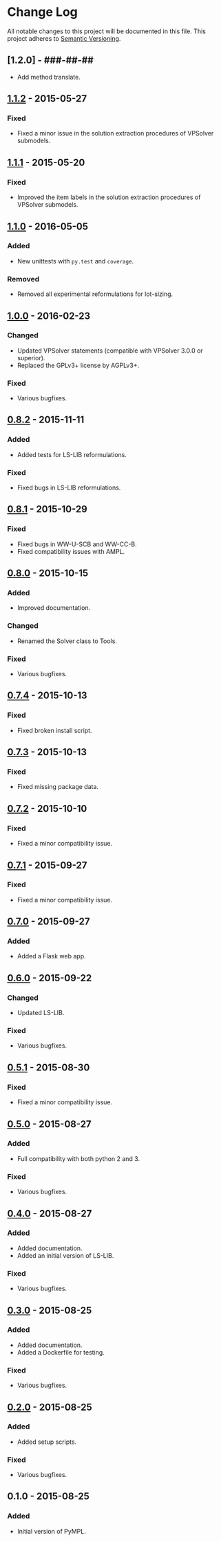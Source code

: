 # Change Log
All notable changes to this project will be documented in this file.
This project adheres to [Semantic Versioning](http://semver.org/).

## [1.2.0] - ###-##-##
- Add method translate.

## [1.1.2] - 2015-05-27

### Fixed
- Fixed a minor issue in the solution extraction procedures of VPSolver submodels.


## [1.1.1] - 2015-05-20

### Fixed
- Improved the item labels in the solution extraction procedures of VPSolver submodels.


## [1.1.0] - 2016-05-05

### Added
- New unittests with `py.test` and `coverage`.

### Removed
- Removed all experimental reformulations for lot-sizing.


## [1.0.0] - 2016-02-23

### Changed
- Updated VPSolver statements (compatible with VPSolver 3.0.0 or superior).
- Replaced the GPLv3+ license by AGPLv3+.

### Fixed
- Various bugfixes.


## [0.8.2] - 2015-11-11

### Added
- Added tests for LS-LIB reformulations.

### Fixed
- Fixed bugs in LS-LIB reformulations.


## [0.8.1] - 2015-10-29

### Fixed
- Fixed bugs in WW-U-SCB and WW-CC-B.
- Fixed compatibility issues with AMPL.


## [0.8.0] - 2015-10-15

### Added
- Improved documentation.

### Changed
- Renamed the Solver class to Tools.

### Fixed
- Various bugfixes.


## [0.7.4] - 2015-10-13

### Fixed
- Fixed broken install script.

## [0.7.3] - 2015-10-13

### Fixed
- Fixed missing package data.


## [0.7.2] - 2015-10-10

### Fixed
- Fixed a minor compatibility issue.


## [0.7.1] - 2015-09-27

### Fixed
- Fixed a minor compatibility issue.


## [0.7.0] - 2015-09-27

### Added
- Added a Flask web app.


## [0.6.0] - 2015-09-22

### Changed
- Updated LS-LIB.

### Fixed
- Various bugfixes.


## [0.5.1] - 2015-08-30

### Fixed
- Fixed a minor compatibility issue.

## [0.5.0] - 2015-08-27

### Added
- Full compatibility with both python 2 and 3.

### Fixed
- Various bugfixes.


## [0.4.0] - 2015-08-27

### Added
- Added documentation.
- Added an initial version of LS-LIB.

### Fixed
- Various bugfixes.


## [0.3.0] - 2015-08-25

### Added
- Added documentation.
- Added a Dockerfile for testing.

### Fixed
- Various bugfixes.


## [0.2.0] - 2015-08-25

### Added
- Added setup scripts.

### Fixed
- Various bugfixes.

## 0.1.0 - 2015-08-25

### Added
- Initial version of PyMPL.

[Unreleased]: https://github.com/fdabrandao/pympl/compare/v1.1.2...H
[1.1.2]: https://github.com/fdabrandao/pympl/compare/v1.1.1...v1.1.2
[1.1.1]: https://github.com/fdabrandao/pympl/compare/v1.1.0...v1.1.1
[1.1.0]: https://github.com/fdabrandao/pympl/compare/v1.0.0...v1.1.0
[1.0.0]: https://github.com/fdabrandao/pympl/compare/v0.8.2...v1.0.0
[0.8.2]: https://github.com/fdabrandao/pympl/compare/v0.8.1...v0.8.2
[0.8.1]: https://github.com/fdabrandao/pympl/compare/v0.8.0...v0.8.1
[0.8.0]: https://github.com/fdabrandao/pympl/compare/v0.7.4...v0.8.0
[0.7.4]: https://github.com/fdabrandao/pympl/compare/v0.7.3...v0.7.4
[0.7.3]: https://github.com/fdabrandao/pympl/compare/v0.7.2...v0.7.3
[0.7.2]: https://github.com/fdabrandao/pympl/compare/v0.7.1...v0.7.2
[0.7.1]: https://github.com/fdabrandao/pympl/compare/v0.7.0...v0.7.1
[0.7.0]: https://github.com/fdabrandao/pympl/compare/v0.6.0...v0.7.0
[0.6.0]: https://github.com/fdabrandao/pympl/compare/v0.5.1...v0.6.0
[0.5.1]: https://github.com/fdabrandao/pympl/compare/v0.5.0...v0.5.1
[0.5.0]: https://github.com/fdabrandao/pympl/compare/v0.4.0...v0.5.0
[0.4.0]: https://github.com/fdabrandao/pympl/compare/v0.3.0...v0.4.0
[0.3.0]: https://github.com/fdabrandao/pympl/compare/v0.2.0...v0.3.0
[0.2.0]: https://github.com/fdabrandao/pympl/compare/v0.1.0...v0.2.0
